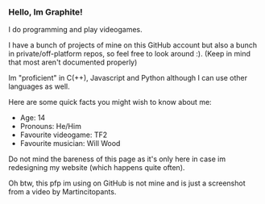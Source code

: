 ### Hello, Im Graphite!
I do programming and play videogames.

I have a bunch of projects of mine on this GitHub account but also a bunch in private/off-platform repos, 
so feel free to look around :). (Keep in mind that most aren't documented properly)

Im "proficient" in C(++), Javascript and Python although I can use other languages as well.

Here are some quick facts you might wish to know about me:
* Age: 14
* Pronouns: He/Him
* Favourite videogame: TF2
* Favourite musician: Will Wood

Do not mind the bareness of this page as it's only here in case im redesigning my website (which happens quite often).

Oh btw, this pfp im using on GitHub is not mine and is just a screenshot from a video by Martincitopants.
